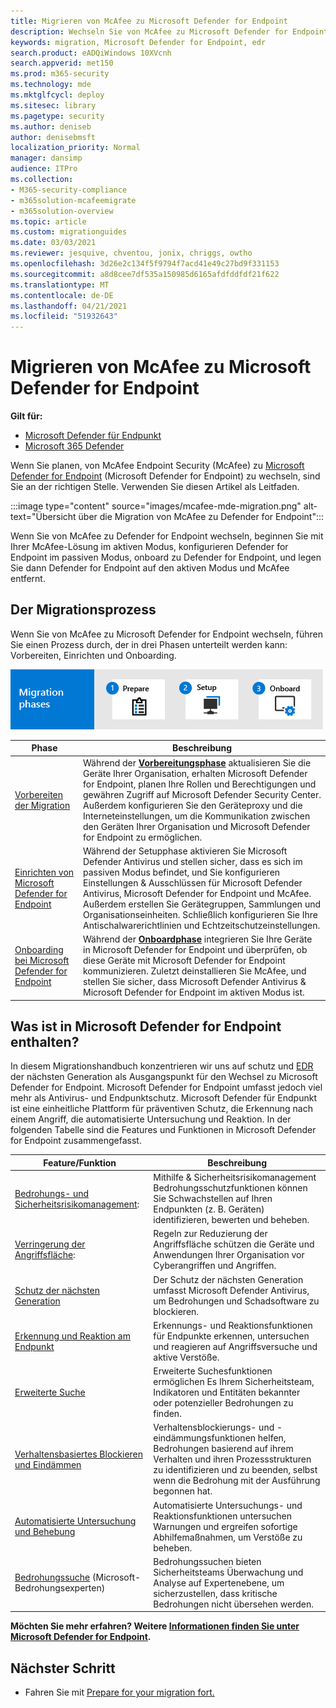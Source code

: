 ```yaml
---
title: Migrieren von McAfee zu Microsoft Defender for Endpoint
description: Wechseln Sie von McAfee zu Microsoft Defender for Endpoint. In diesem Artikel finden Sie eine Übersicht.
keywords: migration, Microsoft Defender for Endpoint, edr
search.product: eADQiWindows 10XVcnh
search.appverid: met150
ms.prod: m365-security
ms.technology: mde
ms.mktglfcycl: deploy
ms.sitesec: library
ms.pagetype: security
ms.author: deniseb
author: denisebmsft
localization_priority: Normal
manager: dansimp
audience: ITPro
ms.collection:
- M365-security-compliance
- m365solution-mcafeemigrate
- m365solution-overview
ms.topic: article
ms.custom: migrationguides
ms.date: 03/03/2021
ms.reviewer: jesquive, chventou, jonix, chriggs, owtho
ms.openlocfilehash: 3d26e2c134f5f9794f7acd41e49c27bd9f331153
ms.sourcegitcommit: a8d8cee7df535a150985d6165afdfddfdf21f622
ms.translationtype: MT
ms.contentlocale: de-DE
ms.lasthandoff: 04/21/2021
ms.locfileid: "51932643"
---
```

# <a name="migrate-from-mcafee-to-microsoft-defender-for-endpoint"></a>Migrieren von McAfee zu Microsoft Defender for Endpoint

**Gilt für:**
- [Microsoft Defender für Endpunkt](https://go.microsoft.com/fwlink/p/?linkid=2154037)
- [Microsoft 365 Defender](https://go.microsoft.com/fwlink/?linkid=2118804)

Wenn Sie planen, von McAfee Endpoint Security (McAfee) zu [Microsoft Defender for Endpoint](https://docs.microsoft.com/windows/security/threat-protection) (Microsoft Defender for Endpoint) zu wechseln, sind Sie an der richtigen Stelle. Verwenden Sie diesen Artikel als Leitfaden.


:::image type="content" source="images/mcafee-mde-migration.png" alt-text="Übersicht über die Migration von McAfee zu Defender for Endpoint":::

Wenn Sie von McAfee zu Defender for Endpoint wechseln, beginnen Sie mit Ihrer McAfee-Lösung im aktiven Modus, konfigurieren Defender for Endpoint im passiven Modus, onboard zu Defender for Endpoint, und legen Sie dann Defender for Endpoint auf den aktiven Modus und McAfee entfernt.

## <a name="the-migration-process"></a>Der Migrationsprozess

Wenn Sie von McAfee zu Microsoft Defender for Endpoint wechseln, führen Sie einen Prozess durch, der in drei Phasen unterteilt werden kann: Vorbereiten, Einrichten und Onboarding. 

![Migrationsphasen – Vorbereiten des Setups onboard](images/phase-diagrams/migration-phases.png)

|Phase |Beschreibung |
|--|--|
|[Vorbereiten der Migration](mcafee-to-microsoft-defender-prepare.md) |Während der [**Vorbereitungsphase**](mcafee-to-microsoft-defender-prepare.md) aktualisieren Sie die Geräte Ihrer Organisation, erhalten Microsoft Defender for Endpoint, planen Ihre Rollen und Berechtigungen und gewähren Zugriff auf Microsoft Defender Security Center. Außerdem konfigurieren Sie den Geräteproxy und die Interneteinstellungen, um die Kommunikation zwischen den Geräten Ihrer Organisation und Microsoft Defender for Endpoint zu ermöglichen. |
|[Einrichten von Microsoft Defender for Endpoint](mcafee-to-microsoft-defender-setup.md) |Während [](mcafee-to-microsoft-defender-setup.md) der Setupphase aktivieren Sie Microsoft Defender Antivirus und stellen sicher, dass es sich im passiven Modus befindet, und Sie konfigurieren Einstellungen & Ausschlüssen für Microsoft Defender Antivirus, Microsoft Defender for Endpoint und McAfee. Außerdem erstellen Sie Gerätegruppen, Sammlungen und Organisationseinheiten. Schließlich konfigurieren Sie Ihre Antischalwarerichtlinien und Echtzeitschutzeinstellungen.|
|[Onboarding bei Microsoft Defender for Endpoint](mcafee-to-microsoft-defender-onboard.md) |Während der [**Onboardphase**](mcafee-to-microsoft-defender-onboard.md) integrieren Sie Ihre Geräte in Microsoft Defender for Endpoint und überprüfen, ob diese Geräte mit Microsoft Defender for Endpoint kommunizieren. Zuletzt deinstallieren Sie McAfee, und stellen Sie sicher, dass Microsoft Defender Antivirus & Microsoft Defender for Endpoint im aktiven Modus ist. |

## <a name="whats-included-in-microsoft-defender-for-endpoint"></a>Was ist in Microsoft Defender for Endpoint enthalten?

In diesem Migrationshandbuch konzentrieren [](https://docs.microsoft.com/windows/security/threat-protection/microsoft-defender-antivirus/microsoft-defender-antivirus-in-windows-10) wir uns auf schutz und [EDR](https://docs.microsoft.com/microsoft-365/security/defender-endpoint/overview-endpoint-detection-response) der nächsten Generation als Ausgangspunkt für den Wechsel zu Microsoft Defender for Endpoint. Microsoft Defender for Endpoint umfasst jedoch viel mehr als Antivirus- und Endpunktschutz. Microsoft Defender für Endpunkt ist eine einheitliche Plattform für präventiven Schutz, die Erkennung nach einem Angriff, die automatisierte Untersuchung und Reaktion. In der folgenden Tabelle sind die Features und Funktionen in Microsoft Defender for Endpoint zusammengefasst. 

| Feature/Funktion | Beschreibung |
|---|---|
| [Bedrohungs- und Sicherheitsrisikomanagement](https://docs.microsoft.com/microsoft-365/security/defender-endpoint/next-gen-threat-and-vuln-mgt): | Mithilfe & Sicherheitsrisikomanagement Bedrohungsschutzfunktionen können Sie Schwachstellen auf Ihren Endpunkten (z. B. Geräten) identifizieren, bewerten und beheben. |
| [Verringerung der Angriffsfläche](https://docs.microsoft.com/microsoft-365/security/defender-endpoint/overview-attack-surface-reduction): | Regeln zur Reduzierung der Angriffsfläche schützen die Geräte und Anwendungen Ihrer Organisation vor Cyberangriffen und Angriffen. |
| [Schutz der nächsten Generation](https://docs.microsoft.com/windows/security/threat-protection/windows-defender-antivirus/windows-defender-antivirus-in-windows-10) | Der Schutz der nächsten Generation umfasst Microsoft Defender Antivirus, um Bedrohungen und Schadsoftware zu blockieren. |
| [Erkennung und Reaktion am Endpunkt](https://docs.microsoft.com/microsoft-365/security/defender-endpoint/overview-endpoint-detection-response) | Erkennungs- und Reaktionsfunktionen für Endpunkte erkennen, untersuchen und reagieren auf Angriffsversuche und aktive Verstöße.  |
| [Erweiterte Suche](advanced-hunting-overview.md) | Erweiterte Suchesfunktionen ermöglichen Es Ihrem Sicherheitsteam, Indikatoren und Entitäten bekannter oder potenzieller Bedrohungen zu finden. |
| [Verhaltensbasiertes Blockieren und Eindämmen](https://docs.microsoft.com/microsoft-365/security/defender-endpoint/behavioral-blocking-containment) | Verhaltensblockierungs- und -eindämmungsfunktionen helfen, Bedrohungen basierend auf ihrem Verhalten und ihren Prozessstrukturen zu identifizieren und zu beenden, selbst wenn die Bedrohung mit der Ausführung begonnen hat. |
| [Automatisierte Untersuchung und Behebung](https://docs.microsoft.com/microsoft-365/security/defender-endpoint/automated-investigations) | Automatisierte Untersuchungs- und Reaktionsfunktionen untersuchen Warnungen und ergreifen sofortige Abhilfemaßnahmen, um Verstöße zu beheben. |
| [Bedrohungssuche](https://docs.microsoft.com/microsoft-365/security/defender-endpoint/microsoft-threat-experts) (Microsoft-Bedrohungsexperten) | Bedrohungssuchen bieten Sicherheitsteams Überwachung und Analyse auf Expertenebene, um sicherzustellen, dass kritische Bedrohungen nicht übersehen werden. |

**Möchten Sie mehr erfahren? Weitere [Informationen finden Sie unter Microsoft Defender for Endpoint](https://docs.microsoft.com/windows/security/threat-protection).**

## <a name="next-step"></a>Nächster Schritt

- Fahren Sie mit [Prepare for your migration fort.](mcafee-to-microsoft-defender-prepare.md)
